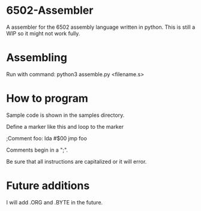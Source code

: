 # 6502-Assembler

A assembler for the 6502 assembly language written in python. This is still a WIP so it might not work fully.

# Assembling

Run with command:
python3 assemble.py <filename.s>

# How to program

Sample code is shown in the samples directory.

Define a marker like this and loop to the marker

;Comment
foo:
lda #$00
jmp foo

Comments begin in a ";".

Be sure that all instructions are capitalized or it will error. 

# Future additions

I will add .ORG and .BYTE in the future. 

